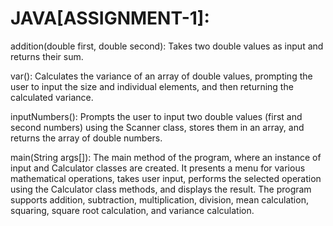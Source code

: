 # JAVA[ASSIGNMENT-1]:
addition(double first, double second): Takes two double values as input and returns their sum.

var(): Calculates the variance of an array of double values, prompting the user to input the size and individual elements, and then returning the calculated variance.

inputNumbers(): Prompts the user to input two double values (first and second numbers) using the Scanner class, stores them in an array, and returns the array of double numbers.

main(String args[]): The main method of the program, where an instance of input and Calculator classes are created. It presents a menu for various mathematical operations, takes user input, performs the selected operation using the Calculator class methods, and displays the result. The program supports addition, subtraction, multiplication, division, mean calculation, squaring, square root calculation, and variance calculation.
